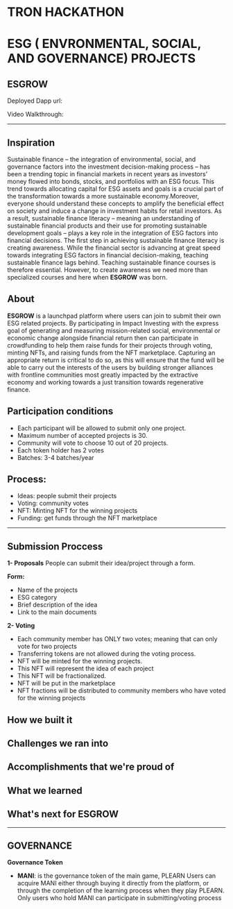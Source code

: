 # TRON HACKATHON
# ESG ( ENVRONMENTAL, SOCIAL, AND GOVERNANCE) PROJECTS
**ESGROW**
---

Deployed Dapp url:

Video Walkthrough:

---
## Inspiration

Sustainable finance – the integration of environmental, social, and governance factors into the investment decision-making process – has been a trending topic in financial markets in recent years as investors’ money flowed into bonds, stocks, and portfolios with an ESG focus. This trend towards allocating capital for ESG assets and goals is a crucial part of the transformation towards a more sustainable economy.Moreover, everyone should understand these concepts to amplify the beneficial effect on society and induce a change in investment habits for retail investors. As a result, sustainable finance literacy – meaning an understanding of sustainable financial products and their use for promoting sustainable development goals – plays a key role in the integration of ESG factors into financial decisions. The first step in achieving sustainable finance literacy is creating awareness. While the financial sector is advancing at great speed towards integrating ESG factors in financial decision-making, teaching sustainable finance lags behind. Teaching sustainable finance courses is therefore essential. However, to create awareness we need more than specialized courses and here when **ESGROW** was born.


## About

**ESGROW** is a launchpad platform where users can join to submit their own ESG related projects. By participating in Impact Investing with the express goal of generating and measuring mission-related social, environmental or economic change alongside financial return then can participate in crowdfunding to help them raise funds for their projects through voting, minting NFTs, and raising funds from the NFT marketplace. Capturing an appropriate return is critical to do so, as this will ensure that the fund will be able to carry out the interests of the users by building stronger alliances with frontline communities most greatly impacted by the extractive economy and working towards a just transition towards regenerative finance.


## Participation conditions

- Each participant will be allowed to submit only one project. 
- Maximum number of accepted projects is 30. 
- Community will vote to choose 10 out of 20 projects.
- Each token holder has 2 votes
- Batches: 3-4 batches/year

## Process: 

- Ideas: people submit their projects
- Voting: community votes 
- NFT: Minting NFT for the winning projects
- Funding: get funds through  the NFT marketplace


---
## Submission Proccess

**1- Proposals**
People can submit their idea/project through a form.

 **Form:**
   - Name of the projects
   - ESG category
   - Brief description of the idea 
   - Link to the main documents

**2- Voting**
- Each community member has ONLY two votes; meaning that can only vote for two projects
- Transferring tokens are not allowed during the voting process.
- NFT will be minted for the winning projects. 
- This NFT will represent the idea of each project
- This NFT will be fractionalized.
- NFT will be put in the marketplace
- NFT fractions will be distributed to community members who have voted for the winning projects

## How we built it



## Challenges we ran into



## Accomplishments that we're proud of



## What we learned



## What's next for ESGROW

---
## GOVERNANCE 

 **Governance Token**
 
   - **MANI**: is the governance token of the main game, PLEARN
     Users can acquire MANI either through buying it directly from the platform, or through the completion of the learning process when they play PLEARN.
     Only users who hold MANI can participate in submitting/voting process



